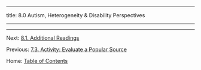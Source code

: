 ----------

title: 8.0 Autism, Heterogeneity & Disability Perspectives

----------

<!-----
	Although behavior genetic methods can be applied to any phenotype you can imagine, some have received more attention than others. This week we will be discussing two of the most researched phenotypes in human behavior genetics: schizophrenia and autism.

This week we will:

Explore how different approaches to sampling participants can provide insight into influences on common psychiatric diagnoses.
Understand how experimental methods in non-human model organisms can explain biological mechanisms of human differences.
Consider different perspectives on the question of what can - or should - be done when genetic influences are identified.

----->

--------

Next: [8.1. Additional Readings](8.1_readings.md)

Previous: [7.3. Activity: Evaluate a Popular Source](../ch07/7.3_evaluate_a_popular_source.md)

Home: [Table of Contents](../README.md)
